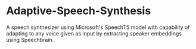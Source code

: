 # Adaptive-Speech-Synthesis
A speech synthesizer using Microsoft's SpeechT5 model with capability of adapting to any voice given as input by extracting speaker embeddings using Speechbrain.
